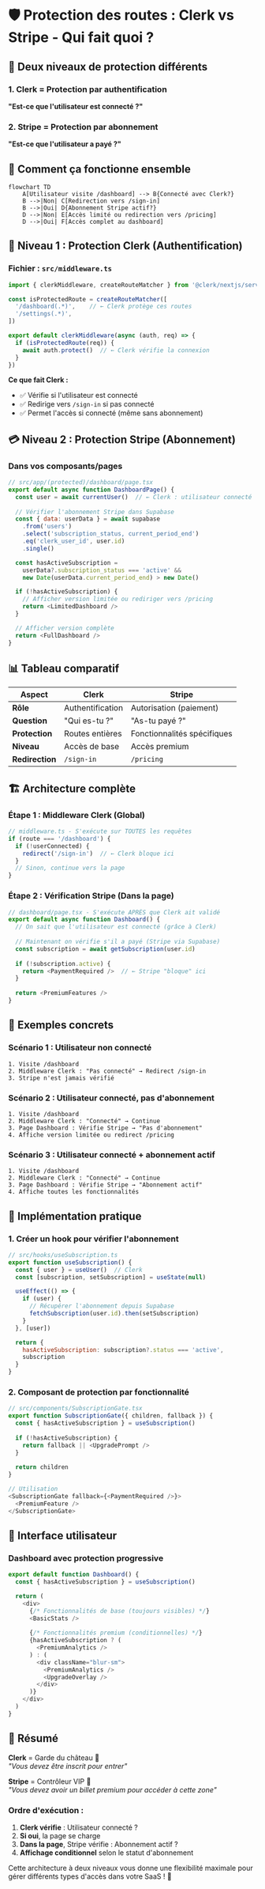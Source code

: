 # 🛡️ Protection des routes : Clerk vs Stripe - Qui fait quoi ?

## 🎯 Deux niveaux de protection différents

### 1. **Clerk** = Protection par authentification
**"Est-ce que l'utilisateur est connecté ?"**

### 2. **Stripe** = Protection par abonnement  
**"Est-ce que l'utilisateur a payé ?"**

## 🔄 Comment ça fonctionne ensemble

```mermaid
flowchart TD
    A[Utilisateur visite /dashboard] --> B{Connecté avec Clerk?}
    B -->|Non| C[Redirection vers /sign-in]
    B -->|Oui| D{Abonnement Stripe actif?}
    D -->|Non| E[Accès limité ou redirection vers /pricing]
    D -->|Oui| F[Accès complet au dashboard]
```

## 🔐 Niveau 1 : Protection Clerk (Authentification)

### Fichier : `src/middleware.ts`
```javascript
import { clerkMiddleware, createRouteMatcher } from '@clerk/nextjs/server'

const isProtectedRoute = createRouteMatcher([
  '/dashboard(.*)',    // ← Clerk protège ces routes
  '/settings(.*)',
])

export default clerkMiddleware(async (auth, req) => {
  if (isProtectedRoute(req)) {
    await auth.protect()  // ← Clerk vérifie la connexion
  }
})
```

**Ce que fait Clerk :**
- ✅ Vérifie si l'utilisateur est connecté
- ✅ Redirige vers `/sign-in` si pas connecté
- ✅ Permet l'accès si connecté (même sans abonnement)

## 💳 Niveau 2 : Protection Stripe (Abonnement)

### Dans vos composants/pages
```javascript
// src/app/(protected)/dashboard/page.tsx
export default async function DashboardPage() {
  const user = await currentUser()  // ← Clerk : utilisateur connecté
  
  // Vérifier l'abonnement Stripe dans Supabase
  const { data: userData } = await supabase
    .from('users')
    .select('subscription_status, current_period_end')
    .eq('clerk_user_id', user.id)
    .single()

  const hasActiveSubscription = 
    userData?.subscription_status === 'active' &&
    new Date(userData.current_period_end) > new Date()

  if (!hasActiveSubscription) {
    // Afficher version limitée ou rediriger vers /pricing
    return <LimitedDashboard />
  }

  // Afficher version complète
  return <FullDashboard />
}
```

## 📊 Tableau comparatif

| Aspect | Clerk | Stripe |
|--------|-------|--------|
| **Rôle** | Authentification | Autorisation (paiement) |
| **Question** | "Qui es-tu ?" | "As-tu payé ?" |
| **Protection** | Routes entières | Fonctionnalités spécifiques |
| **Niveau** | Accès de base | Accès premium |
| **Redirection** | `/sign-in` | `/pricing` |

## 🏗️ Architecture complète

### Étape 1 : Middleware Clerk (Global)
```javascript
// middleware.ts - S'exécute sur TOUTES les requêtes
if (route === '/dashboard') {
  if (!userConnected) {
    redirect('/sign-in')  // ← Clerk bloque ici
  }
  // Sinon, continue vers la page
}
```

### Étape 2 : Vérification Stripe (Dans la page)
```javascript
// dashboard/page.tsx - S'exécute APRÈS que Clerk ait validé
export default async function Dashboard() {
  // On sait que l'utilisateur est connecté (grâce à Clerk)
  
  // Maintenant on vérifie s'il a payé (Stripe via Supabase)
  const subscription = await getSubscription(user.id)
  
  if (!subscription.active) {
    return <PaymentRequired />  // ← Stripe "bloque" ici
  }
  
  return <PremiumFeatures />
}
```

## 🎯 Exemples concrets

### Scénario 1 : Utilisateur non connecté
```
1. Visite /dashboard
2. Middleware Clerk : "Pas connecté" → Redirect /sign-in
3. Stripe n'est jamais vérifié
```

### Scénario 2 : Utilisateur connecté, pas d'abonnement
```
1. Visite /dashboard  
2. Middleware Clerk : "Connecté" → Continue
3. Page Dashboard : Vérifie Stripe → "Pas d'abonnement"
4. Affiche version limitée ou redirect /pricing
```

### Scénario 3 : Utilisateur connecté + abonnement actif
```
1. Visite /dashboard
2. Middleware Clerk : "Connecté" → Continue  
3. Page Dashboard : Vérifie Stripe → "Abonnement actif"
4. Affiche toutes les fonctionnalités
```

## 🔧 Implémentation pratique

### 1. Créer un hook pour vérifier l'abonnement
```javascript
// src/hooks/useSubscription.ts
export function useSubscription() {
  const { user } = useUser()  // Clerk
  const [subscription, setSubscription] = useState(null)

  useEffect(() => {
    if (user) {
      // Récupérer l'abonnement depuis Supabase
      fetchSubscription(user.id).then(setSubscription)
    }
  }, [user])

  return {
    hasActiveSubscription: subscription?.status === 'active',
    subscription
  }
}
```

### 2. Composant de protection par fonctionnalité
```javascript
// src/components/SubscriptionGate.tsx
export function SubscriptionGate({ children, fallback }) {
  const { hasActiveSubscription } = useSubscription()
  
  if (!hasActiveSubscription) {
    return fallback || <UpgradePrompt />
  }
  
  return children
}

// Utilisation
<SubscriptionGate fallback={<PaymentRequired />}>
  <PremiumFeature />
</SubscriptionGate>
```

## 🎨 Interface utilisateur

### Dashboard avec protection progressive
```javascript
export default function Dashboard() {
  const { hasActiveSubscription } = useSubscription()

  return (
    <div>
      {/* Fonctionnalités de base (toujours visibles) */}
      <BasicStats />
      
      {/* Fonctionnalités premium (conditionnelles) */}
      {hasActiveSubscription ? (
        <PremiumAnalytics />
      ) : (
        <div className="blur-sm">
          <PremiumAnalytics />
          <UpgradeOverlay />
        </div>
      )}
    </div>
  )
}
```

## 🎯 Résumé

**Clerk** = Garde du château 🏰  
*"Vous devez être inscrit pour entrer"*

**Stripe** = Contrôleur VIP 🎫  
*"Vous devez avoir un billet premium pour accéder à cette zone"*

### Ordre d'exécution :
1. **Clerk vérifie** : Utilisateur connecté ? 
2. **Si oui**, la page se charge
3. **Dans la page**, Stripe vérifie : Abonnement actif ?
4. **Affichage conditionnel** selon le statut d'abonnement

Cette architecture à deux niveaux vous donne une flexibilité maximale pour gérer différents types d'accès dans votre SaaS ! 🚀